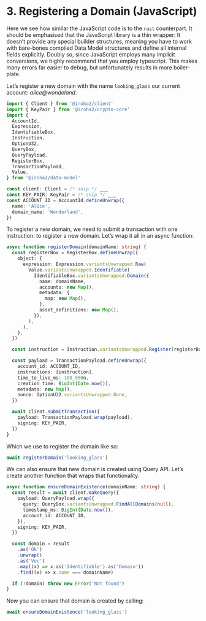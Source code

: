 # 3. Registering a Domain (JavaScript)

Here we see how similar the JavaScript code is to the `rust` counterpart. It should be emphasised that the JavaScript library is a thin wrapper: It doesn’t provide any special builder structures, meaning you have to work with bare-bones compiled Data Model structures and define all internal fields explicitly. Doubly so, since JavaScript employs many implicit conversions, we highly recommend that you employ typescript. This makes many errors far easier to debug, but unfortunately results in more boiler-plate.

Let’s register a new domain with the name `looking_glass` our current account: _alice@wondeland_.

```ts
import { Client } from '@iroha2/client'
import { KeyPair } from '@iroha2/crypto-core'
import {
  AccountId,
  Expression,
  IdentifiableBox,
  Instruction,
  OptionU32,
  QueryBox,
  QueryPayload,
  RegisterBox,
  TransactionPayload,
  Value,
} from '@iroha2/data-model'

const client: Client = /* snip */ ___
const KEY_PAIR: KeyPair = /* snip */ ___
const ACCOUNT_ID = AccountId.defineUnwrap({
  name: 'Alice',
  domain_name: 'Wonderland',
})
```

To register a new domain, we need to submit a transaction with one instruction: to register a new domain. Let’s wrap it all in an async function:

```ts
async function registerDomain(domainName: string) {
  const registerBox = RegisterBox.defineUnwrap({
    object: {
      expression: Expression.variantsUnwrapped.Raw(
        Value.variantsUnwrapped.Identifiable(
          IdentifiableBox.variantsUnwrapped.Domain({
            name: domainName,
            accounts: new Map(),
            metadata: {
              map: new Map(),
            },
            asset_definitions: new Map(),
          }),
        ),
      ),
    },
  })

  const instruction = Instruction.variantsUnwrapped.Register(registerBox)

  const payload = TransactionPayload.defineUnwrap({
    account_id: ACCOUNT_ID,
    instructions: [instruction],
    time_to_live_ms: 100_000n,
    creation_time: BigInt(Date.now()),
    metadata: new Map(),
    nonce: OptionU32.variantsUnwrapped.None,
  })

  await client.submitTransaction({
    payload: TransactionPayload.wrap(payload),
    signing: KEY_PAIR,
  })
}
```

Which we use to register the domain like so:

```ts
await registerDomain('looking_glass')
```

We can also ensure that new domain is created using Query API. Let’s create another function that wraps that functionality:

```ts
async function ensureDomainExistence(domainName: string) {
  const result = await client.makeQuery({
    payload: QueryPayload.wrap({
      query: QueryBox.variantsUnwrapped.FindAllDomains(null),
      timestamp_ms: BigInt(Date.now()),
      account_id: ACCOUNT_ID,
    }),
    signing: KEY_PAIR,
  })

  const domain = result
    .as('Ok')
    .unwrap()
    .as('Vec')
    .map((x) => x.as('Identifiable').as('Domain'))
    .find((x) => x.name === domainName)

  if (!domain) throw new Error('Not found')
}
```

Now you can ensure that domain is created by calling:

```ts
await ensureDomainExistence('looking_glass')
```
